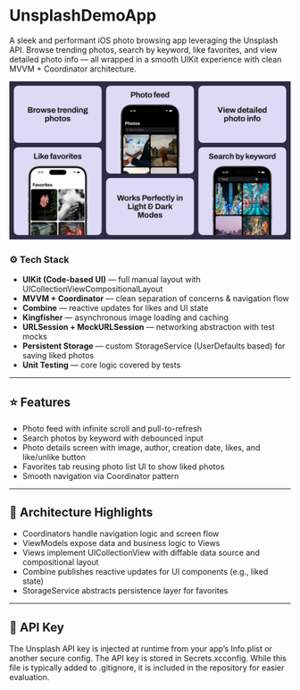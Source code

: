 # UnsplashDemoApp

A sleek and performant iOS photo browsing app leveraging the Unsplash API.
Browse trending photos, search by keyword, like favorites, and view detailed photo info — all wrapped in a smooth UIKit experience with clean MVVM + Coordinator architecture.

![PhotoGalleryApp UI Preview](./Assets/bento.png)

### ⚙️ Tech Stack

- **UIKit (Code-based UI)** — full manual layout with UICollectionViewCompositionalLayout
- **MVVM + Coordinator** — clean separation of concerns & navigation flow
- **Combine** — reactive updates for likes and UI state
- **Kingfisher** — asynchronous image loading and caching
- **URLSession + MockURLSession** — networking abstraction with test mocks
- **Persistent Storage** — custom StorageService (UserDefaults based) for saving liked photos
- **Unit Testing** — core logic covered by tests

---

## ⭐ Features

- Photo feed with infinite scroll and pull-to-refresh
- Search photos by keyword with debounced input
- Photo details screen with image, author, creation date, likes, and like/unlike button
- Favorites tab reusing photo list UI to show liked photos
- Smooth navigation via Coordinator pattern

---

## 🔧 Architecture Highlights

- Coordinators handle navigation logic and screen flow
- ViewModels expose data and business logic to Views
- Views implement UICollectionView with diffable data source and compositional layout
- Combine publishes reactive updates for UI components (e.g., liked state)
- StorageService abstracts persistence layer for favorites

---

## 🔐 API Key

The Unsplash API key is injected at runtime from your app’s Info.plist or another secure config. 
The API key is stored in Secrets.xcconfig. While this file is typically added to .gitignore, it is included in the repository for easier evaluation.

